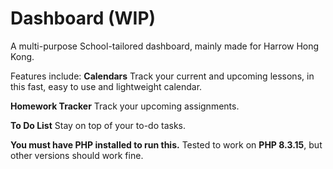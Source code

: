 # Dashboard (WIP)

A multi-purpose School-tailored dashboard, mainly made for Harrow Hong Kong.

Features include:
**Calendars**
Track your current and upcoming lessons, in this fast, easy to use and lightweight calendar.

**Homework Tracker**
Track your upcoming assignments.

**To Do List**
Stay on top of your to-do tasks.

**You must have PHP installed to run this.**
Tested to work on **PHP 8.3.15**, but other versions should work fine.
